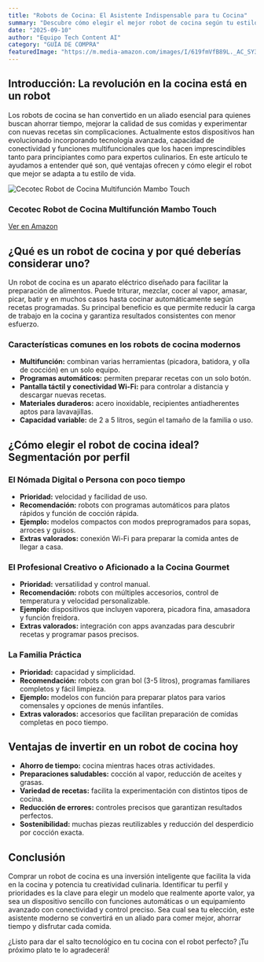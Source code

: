 ```yaml
---
title: "Robots de Cocina: El Asistente Indispensable para tu Cocina"
summary: "Descubre cómo elegir el mejor robot de cocina según tu estilo de vida y necesidades con esta guía clara y actualizada."
date: "2025-09-10"
author: "Equipo Tech Content AI"
category: "GUÍA DE COMPRA"
featuredImage: "https://m.media-amazon.com/images/I/619fmVfB89L._AC_SY300_SX300_QL70_ML2_.jpg"
---
```


## Introducción: La revolución en la cocina está en un robot

Los robots de cocina se han convertido en un aliado esencial para quienes buscan ahorrar tiempo, mejorar la calidad de sus comidas y experimentar con nuevas recetas sin complicaciones. Actualmente estos dispositivos han evolucionado incorporando tecnología avanzada, capacidad de conectividad y funciones multifuncionales que los hacen imprescindibles tanto para principiantes como para expertos culinarios. En este artículo te ayudamos a entender qué son, qué ventajas ofrecen y cómo elegir el robot que mejor se adapta a tu estilo de vida.
<div class="product-card">
  <img src="https://m.media-amazon.com/images/I/619fmVfB89L._AC_SY300_SX300_QL70_ML2_.jpg" alt="Cecotec Robot de Cocina Multifunción Mambo Touch" class="product-image">
  <div class="product-content">
    <h3 class="product-title">Cecotec Robot de Cocina Multifunción Mambo Touch</h3>
    <a href="https://amzn.to/4grJxAv" target="_blank" rel="noopener noreferrer" class="product-button">
      Ver en Amazon
    </a>
  </div>
</div>  

## ¿Qué es un robot de cocina y por qué deberías considerar uno?

Un robot de cocina es un aparato eléctrico diseñado para facilitar la preparación de alimentos. Puede triturar, mezclar, cocer al vapor, amasar, picar, batir y en muchos casos hasta cocinar automáticamente según recetas programadas. Su principal beneficio es que permite reducir la carga de trabajo en la cocina y garantiza resultados consistentes con menor esfuerzo.

### Características comunes en los robots de cocina modernos

- **Multifunción:** combinan varias herramientas (picadora, batidora, y olla de cocción) en un solo equipo.
- **Programas automáticos:** permiten preparar recetas con un solo botón.
- **Pantalla táctil y conectividad Wi-Fi:** para controlar a distancia y descargar nuevas recetas.
- **Materiales duraderos:** acero inoxidable, recipientes antiadherentes aptos para lavavajillas.
- **Capacidad variable:** de 2 a 5 litros, según el tamaño de la familia o uso.

## ¿Cómo elegir el robot de cocina ideal? Segmentación por perfil

### El Nómada Digital o Persona con poco tiempo

- **Prioridad:** velocidad y facilidad de uso.
- **Recomendación:** robots con programas automáticos para platos rápidos y función de cocción rápida.
- **Ejemplo:** modelos compactos con modos preprogramados para sopas, arroces y guisos.
- **Extras valorados:** conexión Wi-Fi para preparar la comida antes de llegar a casa.

### El Profesional Creativo o Aficionado a la Cocina Gourmet

- **Prioridad:** versatilidad y control manual.
- **Recomendación:** robots con múltiples accesorios, control de temperatura y velocidad personalizable.
- **Ejemplo:** dispositivos que incluyen vaporera, picadora fina, amasadora y función freidora.
- **Extras valorados:** integración con apps avanzadas para descubrir recetas y programar pasos precisos.

### La Familia Práctica

- **Prioridad:** capacidad y simplicidad.
- **Recomendación:** robots con gran bol (3-5 litros), programas familiares completos y fácil limpieza.
- **Ejemplo:** modelos con función para preparar platos para varios comensales y opciones de menús infantiles.
- **Extras valorados:** accesorios que facilitan preparación de comidas completas en poco tiempo.

## Ventajas de invertir en un robot de cocina hoy

- **Ahorro de tiempo:** cocina mientras haces otras actividades.
- **Preparaciones saludables:** cocción al vapor, reducción de aceites y grasas.
- **Variedad de recetas:** facilita la experimentación con distintos tipos de cocina.
- **Reducción de errores:** controles precisos que garantizan resultados perfectos.
- **Sostenibilidad:** muchas piezas reutilizables y reducción del desperdicio por cocción exacta.

## Conclusión

Comprar un robot de cocina es una inversión inteligente que facilita la vida en la cocina y potencia tu creatividad culinaria. Identificar tu perfil y prioridades es la clave para elegir un modelo que realmente aporte valor, ya sea un dispositivo sencillo con funciones automáticas o un equipamiento avanzado con conectividad y control preciso. Sea cual sea tu elección, este asistente moderno se convertirá en un aliado para comer mejor, ahorrar tiempo y disfrutar cada comida.

¿Listo para dar el salto tecnológico en tu cocina con el robot perfecto? ¡Tu próximo plato te lo agradecerá!